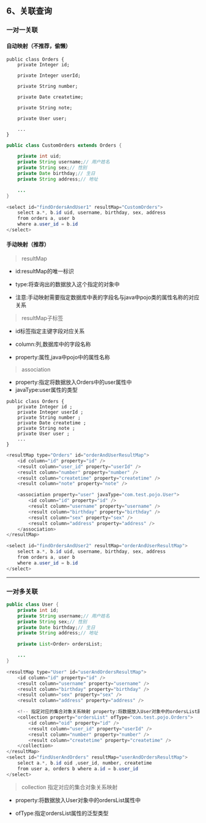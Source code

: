 ## 6、关联查询

### 一对一关联

#### 自动映射（不推荐，偷懒）

```
public class Orders {
    private Integer id;

    private Integer userId;

    private String number;

    private Date createtime;

    private String note;

    private User user;

    ...
}
```

```java
public class CustomOrders extends Orders {

    private int uid;
    private String username;// 用户姓名
    private String sex;// 性别
    private Date birthday;// 生日
    private String address;// 地址

    ...
}
```

```java
<select id="findOrdersAndUser1" resultMap="CustomOrders">
    select a.*, b.id uid, username, birthday, sex, address
    from orders a, user b
    where a.user_id = b.id
</select>
```

#### 手动映射（推荐）

> resultMap

* id:resultMap的唯一标识

* type:将查询出的数据放入这个指定的对象中

* 注意:手动映射需要指定数据库中表的字段名与java中pojo类的属性名称的对应关系

> resultMap子标签

* id标签指定主键字段对应关系

* column:列,数据库中的字段名称

* property:属性,java中pojo中的属性名称

> association

* property:指定将数据放入Orders中的user属性中
* javaType:user属性的类型

```
public class Orders {
    private Integer id ;
    private Integer userId ;
    private String number ;
    private Date createtime ;
    private String note ;
    private User user ;
    ...
}
```

```java
<resultMap type="Orders" id="orderAndUserResultMap">
    <id column="id" property="id" />
    <result column="user_id" property="userId" />
    <result column="number" property="number" />
    <result column="createtime" property="createtime" />
    <result column="note" property="note" />

    <association property="user" javaType="com.test.pojo.User">
        <id column="id" property="id" />
        <result column="username" property="username" />
        <result column="birthday" property="birthday" />
        <result column="sex" property="sex" />
        <result column="address" property="address" />
    </association>
</resultMap>

<select id="findOrdersAndUser2" resultMap="orderAndUserResultMap">
    select a.*, b.id uid, username, birthday, sex, address
    from orders a, user b
    where a.user_id = b.id
</select>
```

---

### 一对多关联

```java
public class User {
    private int id;
    private String username;// 用户姓名
    private String sex;// 性别
    private Date birthday;// 生日
    private String address;// 地址

    private List<Order> ordersList;

    ...
}
```

```java
<resultMap type="User" id="userAndOrdersResultMap">
    <id column="id" property="id" />
    <result column="username" property="username" />
    <result column="birthday" property="birthday" />
    <result column="sex" property="sex" />
    <result column="address" property="address" />

    <!-- 指定对应的集合对象关系映射 property:将数据放入User对象中的ordersList属性中 ofType:指定ordersList属性的泛型类型 -->
    <collection property="ordersList" ofType="com.test.pojo.Orders">
        <id column="oid" property="id" />
        <result column="user_id" property="userId" />
        <result column="number" property="number" />
        <result column="createtime" property="createtime" />
    </collection>
</resultMap>
<select id="findUserAndOrders" resultMap="userAndOrdersResultMap">
    select a.*, b.id oid ,user_id, number, createtime
    from user a, orders b where a.id = b.user_id
</select>
```

> collection 指定对应的集合对象关系映射

* property:将数据放入User对象中的ordersList属性中

* ofType:指定ordersList属性的泛型类型



